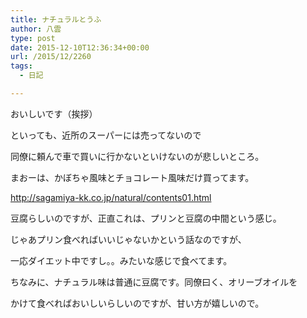 ```yaml
---
title: ナチュラルとうふ
author: 八雲
type: post
date: 2015-12-10T12:36:34+00:00
url: /2015/12/2260
tags:
  - 日記

---
```

おいしいです（挨拶）

といっても、近所のスーパーには売ってないので
  
同僚に頼んで車で買いに行かないといけないのが悲しいところ。
  
まおーは、かぼちゃ風味とチョコレート風味だけ買ってます。
  
http://sagamiya-kk.co.jp/natural/contents01.html
  
豆腐らしいのですが、正直これは、プリンと豆腐の中間という感じ。

じゃあプリン食べればいいじゃないかという話なのですが、
  
一応ダイエット中ですし。。みたいな感じで食べてます。
  
ちなみに、ナチュラル味は普通に豆腐です。同僚曰く、オリーブオイルを
  
かけて食べればおいしいらしいのですが、甘い方が嬉しいので。
